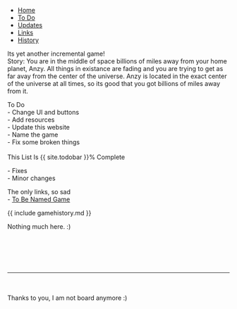<ul class="nav nav-tabs">
  <li class="nav-item">
    <a class="nav-link active" data-toggle="tab" href="#home">Home</a>
  </li>
  <li class="nav-item">
    <a class="nav-link" data-toggle="tab" href="#todo">To Do</a>
  </li>
  <li class="nav-item">
    <a class="nav-link" data-toggle="tab" href="#updates">Updates</a>
  </li>
  <li class="nav-item">
    <a class="nav-link" data-toggle="tab" href="#links">Links</a>
  </li>
  <li class="nav-item">
   <a class="nav-link" data-toggle="tab" href="#history">History</a>
 </li>
</ul>
<div id="myTabContent" class="tab-content">
  <div class="tab-pane fade active show" id="home">
    <p>Its yet another incremental game!
      <br>Story: You are in the middle of space billions of miles away from your home planet, Anzy. All things in existance are fading and you are trying to get as far avay from the center of the universe. Anzy is located in the exact center of the universe at all times, so its good that you got billions of miles away from it.
      <br>
    </p>
  </div>
  <div class="tab-pane fade" id="todo">
    <p>To Do
      <br>- Change UI and buttons
      <br>- Add resources
      <br>- Update this website
      <br>- Name the game
      <br>- Fix some broken things
      <br>
      <br>This List Is {{ site.todobar }}% Complete
      <br>
    </p>
      <div class="progress">
    <div class="progress-bar progress-bar-striped progress-bar-animated" role="progressbar" aria-valuenow="{{ site.todobar }}" aria-valuemin="0" aria-valuemax="100" style="width: {{ site.todobar }}%">
      </div>
    </div>
  </div>
  <div class="tab-pane fade" id="updates">
    <p>- Fixes
    <br>- Minor changes
    </p>
  </div>
  <div class="tab-pane fade" id="links">
    <p>The only links, so sad
      <br>- <a href="https://spidergamin.github.io/To-Be-Named/">To Be Named Game</a>
    </p>
  </div>
  <div class="tab-pane fade" id="history">
    {{ include gamehistory.md }}
    <p>Nothing much here. :)
      <br>
    </p>
  </div>
 </div>
<br>
<br>
<br>
<br>
<hr size="50" noshade>
<br>
<br>Thanks to you, I am not board anymore :)
